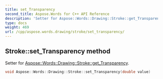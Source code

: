 ```yaml
---
title: set_Transparency
second_title: Aspose.Words for C++ API Reference
description: 'Setter for Aspose::Words::Drawing::Stroke::get_Transparency.'
type: docs
weight: 469
url: /cpp/aspose.words.drawing/stroke/set_transparency/
---
```

## Stroke::set_Transparency method


Setter for [Aspose::Words::Drawing::Stroke::get_Transparency](../get_transparency/).

```cpp
void Aspose::Words::Drawing::Stroke::set_Transparency(double value)
```

